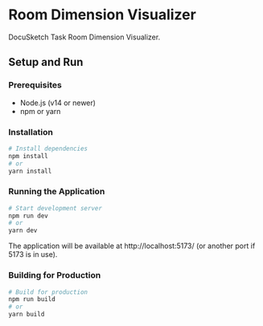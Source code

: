 # Room Dimension Visualizer

DocuSketch Task Room Dimension Visualizer.

## Setup and Run

### Prerequisites
- Node.js (v14 or newer)
- npm or yarn

### Installation

```bash
# Install dependencies
npm install
# or
yarn install
```

### Running the Application

```bash
# Start development server
npm run dev
# or
yarn dev
```

The application will be available at http://localhost:5173/ (or another port if 5173 is in use).

### Building for Production

```bash
# Build for production
npm run build
# or
yarn build
```
